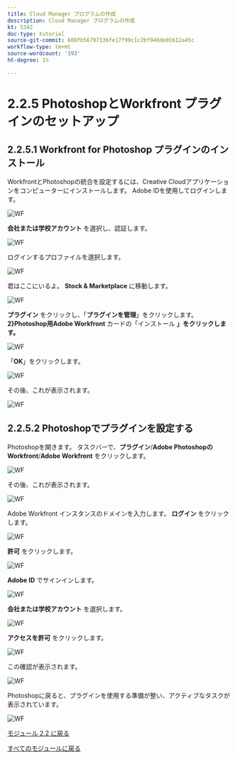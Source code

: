 ```yaml
---
title: Cloud Manager プログラムの作成
description: Cloud Manager プログラムの作成
kt: 5342
doc-type: tutorial
source-git-commit: 608fb56797336fe17f99c1c2bf940de01612a45c
workflow-type: tm+mt
source-wordcount: '193'
ht-degree: 1%

---
```


# 2.2.5 PhotoshopとWorkfront プラグインのセットアップ

## 2.2.5.1 Workfront for Photoshop プラグインのインストール

WorkfrontとPhotoshopの統合を設定するには、Creative Cloudアプリケーションをコンピューターにインストールします。 Adobe IDを使用してログインします。

![WF](./images/wf1.png)

**会社または学校アカウント** を選択し、認証します。

![WF](./images/wf2.png)

ログインするプロファイルを選択します。

![WF](./images/wf3.png)

君はここにいるよ。 **Stock &amp; Marketplace** に移動します。

![WF](./images/wf4.png)

**プラグイン** をクリックし、「**プラグインを管理**」をクリックします。 **2}Photoshop用Adobe Workfront** カードの「インストール **」をクリックします。**

![WF](./images/wf5.png)

「**OK**」をクリックします。

![WF](./images/wf6.png)

その後、これが表示されます。

![WF](./images/wf7.png)

## 2.2.5.2 Photoshopでプラグインを設定する

Photoshopを開きます。 タスクバーで、**プラグイン**/**Adobe PhotoshopのWorkfront**/**Adobe Workfront** をクリックします。

![WF](./images/wf8.png)

その後、これが表示されます。

![WF](./images/wf9.png)

Adobe Workfront インスタンスのドメインを入力します。 **ログイン** をクリックします。

![WF](./images/wf10.png)

**許可** をクリックします。

![WF](./images/wf11.png)

**Adobe ID** でサインインします。

![WF](./images/wf12.png)

**会社または学校アカウント** を選択します。

![WF](./images/wf13.png)

**アクセスを許可** をクリックします。

![WF](./images/wf14.png)

この確認が表示されます。

![WF](./images/wf15.png)

Photoshopに戻ると、プラグインを使用する準備が整い、アクティブなタスクが表示されています。

![WF](./images/wf16.png)

[モジュール 2.2 に戻る](./workfront.md)

[すべてのモジュールに戻る](./../../../overview.md)
